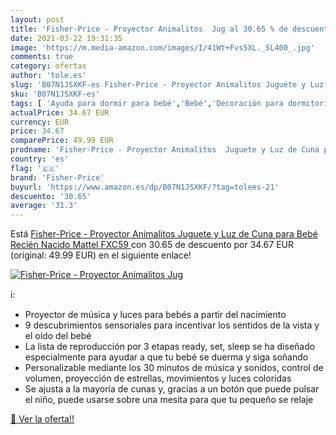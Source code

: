 ```yaml
---
layout: post
title: 'Fisher-Price - Proyector Animalitos  Jug al 30.65 % de descuento'
date: 2021-03-22 19:31:35
image: 'https://m.media-amazon.com/images/I/41Wt+Fvs5XL._SL400_.jpg'
comments: true
category: ofertas
author: 'tole.es'
slug: 'B07N1JSXKF-es Fisher-Price - Proyector Animalitos Juguete y Luz de Cuna...'
sku: 'B07N1JSXKF-es'
tags: [ 'Ayuda para dormir para bebé','Bebé','Decoración para dormitorio de bebé','Dormitorio','bebé','fisher-price', ]
actualPrice: 34.67 EUR
currency: EUR
price: 34.67
comparePrice: 49.99 EUR
prodname: 'Fisher-Price - Proyector Animalitos  Juguete y Luz de Cuna para Bebé Recién Nacido  Mattel FXC59 '
country: 'es'
flag: '🇪🇸'
brand: 'Fisher-Price'
buyurl: 'https://www.amazon.es/dp/B07N1JSXKF/?tag=tolees-21'
descuento: '30.65'
average: '31.3'
---
```


Está [Fisher-Price - Proyector Animalitos  Juguete y Luz de Cuna para Bebé Recién Nacido  Mattel FXC59 ](https://www.amazon.es/dp/B07N1JSXKF/?tag=tolees-21) con 30.65 de descuento por 34.67 EUR (original: 49.99 EUR) en el siguiente enlace!

[![Fisher-Price - Proyector Animalitos  Jug](https://m.media-amazon.com/images/I/41Wt+Fvs5XL._SL400_.jpg)](https://www.amazon.es/dp/B07N1JSXKF/?tag=tolees-21)

ℹ️:

- Proyector de música y luces para bebés a partir del nacimiento
- 9 descubrimientos sensoriales para incentivar los sentidos de la vista y el oído del bebé
- La lista de reproducción por 3 etapas ready, set, sleep se ha diseñado especialmente para ayudar a que tu bebé se duerma y siga soñando
- Personalizable mediante los 30 minutos de música y sonidos, control de volumen, proyección de estrellas, movimientos y luces coloridas
- Se ajusta a la mayoría de cunas y, gracias a un botón que puede pulsar el niño, puede usarse sobre una mesita para que tu pequeño se relaje

[🛒 Ver la oferta!!](https://www.amazon.es/dp/B07N1JSXKF/?tag=tolees-21)
